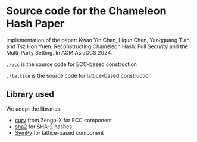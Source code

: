 # Source code for the Chameleon Hash Paper

Implementation of the paper: Kwan Yin Chan, Liqun Chen, Yangguang Tian, and Tsz Hon Yuen: Reconstructing Chameleon Hash: Full Security and the Multi-Party Setting. In ACM AsiaCCS 2024.

```./ecc``` is the source code for ECC-based construction

```./lattice``` is the source code for lattice-based construction

## Library used
We adopt the libraries:
- [curv](https://github.com/ZenGo-X/curv) from Zengo-X for ECC component
- [sha2](https://github.com/RustCrypto/hashes) for SHA-2 hashes
- [SymPy](https://www.sympy.org/en/index.html) for lattice-based component
